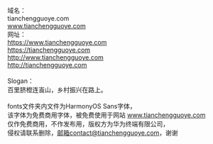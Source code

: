 域名：<br>
tianchengguoye.com<br>
www.tianchengguoye.com<br>
网址：<br>
https://www.tianchengguoye.com<br>
https://tianchengguoye.com<br>
http://www.tianchengguoye.com<br>
http://tianchengguoye.com<br><br>
Slogan：<br>
百里脐橙连崀山，乡村振兴在路上。<br><br>
fonts文件夹内文件为HarmonyOS Sans字体，<br>
该字体为免费商用字体，被免费使用于网站 www.tianchengguoye.com <br>
仅作免费商用，不作发布用，版权方为华为终端有限公司，<br>
侵权请联系删除，邮箱contact@tianchengguoye.com，谢谢<br><br><br><br><br><br>
